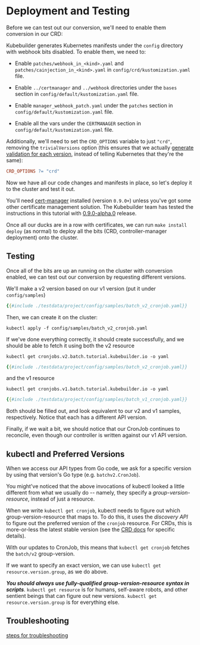 # Deployment and Testing

Before we can test out our conversion, we'll need to enable them conversion in our CRD:

Kubebuilder generates Kubernetes manifests under the `config` directory with webhook
bits disabled.  To enable them, we need to:

- Enable `patches/webhook_in_<kind>.yaml` and
  `patches/cainjection_in_<kind>.yaml` in
  `config/crd/kustomization.yaml` file.

- Enable `../certmanager` and `../webhook` directories under the
  `bases` section in `config/default/kustomization.yaml` file.

- Enable `manager_webhook_patch.yaml` under the `patches` section
  in `config/default/kustomization.yaml` file.

- Enable all the vars under the `CERTMANAGER` section in
  `config/default/kustomization.yaml` file.

Additionally, we'll need to set the `CRD_OPTIONS` variable to just
`"crd"`, removing the `trivialVersions` option (this ensures that we
actually [generate validation for each version][ref-multiver], instead of
telling Kubernetes that they're the same):

```makefile
CRD_OPTIONS ?= "crd"
```

Now we have all our code changes and manifests in place, so let's deploy it to
the cluster and test it out.

You'll need [cert-manager](../cronjob-tutorial/cert-manager.md) installed
(version `0.9.0+`) unless you've got some other certificate management
solution.  The Kubebuilder team has tested the instructions in this tutorial
with
[0.9.0-alpha.0](https://github.com/jetstack/cert-manager/releases/tag/v0.9.0-alpha.0)
release.

Once all our ducks are in a row with certificates, we can run `make
install deploy` (as normal) to deploy all the bits (CRD,
controller-manager deployment) onto the cluster.

## Testing

Once all of the bits are up an running on the cluster with conversion enabled, we can test out our
conversion by requesting different versions.

We'll make a v2 version based on our v1 version (put it under `config/samples`)

```yaml
{{#include ./testdata/project/config/samples/batch_v2_cronjob.yaml}}
```

Then, we can create it on the cluster: 

```shell
kubectl apply -f config/samples/batch_v2_cronjob.yaml
```

If we've done everything correctly, it should create successfully,
and we should be able to fetch it using both the v2 resource

```shell
kubectl get cronjobs.v2.batch.tutorial.kubebuilder.io -o yaml
```

```yaml
{{#include ./testdata/project/config/samples/batch_v2_cronjob.yaml}}
```

and the v1 resource

```shell
kubectl get cronjobs.v1.batch.tutorial.kubebuilder.io -o yaml
```
```yaml
{{#include ./testdata/project/config/samples/batch_v1_cronjob.yaml}}
```

Both should be filled out, and look equivalent to our v2 and v1 samples,
respectively.  Notice that each has a different API version.

Finally, if we wait a bit, we should notice that our CronJob continues to
reconcile, even though our controller is written against our v1 API version.

<aside class="note">

<h1>kubectl and Preferred Versions</h1>

When we access our API types from Go code, we ask for a specific version
by using that version's Go type (e.g. `batchv2.CronJob`).

You might've noticed that the above invocations of kubectl looked
a little different from what we usually do -- namely, they specify
a *group-version-resource*, instead of just a resource.

When we write `kubectl get cronjob`, kubectl needs to figure out which
group-version-resource that maps to.  To do this, it uses the *discovery
API* to figure out the preferred version of the `cronjob` resource.  For
CRDs, this is more-or-less the latest stable version (see the [CRD
docs][CRD-version-pref] for specific details).

With our updates to CronJob, this means that `kubectl get cronjob` fetches
the `batch/v2` group-version.

If we want to specify an exact version, we can use `kubectl get
resource.version.group`, as we do above.

***You should always use fully-qualified group-version-resource syntax in
scripts***.  `kubectl get resource` is for humans, self-aware robots, and
other sentient beings that can figure out new versions.  `kubectl get
resource.version.group` is for everything else.

</aside>

## Troubleshooting 

[steps for troubleshooting](/TODO.md)

[ref-multiver]: /reference/generating-crd.md#multiple-versions "Generating CRDs: Multiple Versions"

[crd-version-pref]: https://kubernetes.io/docs/tasks/access-kubernetes-api/custom-resources/custom-resource-definition-versioning/#version-priority "Versions in CustomResourceDefinitions"
